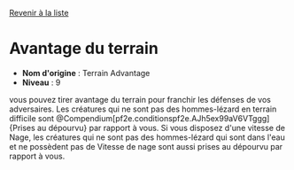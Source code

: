 [Revenir à la liste](..)

# Avantage du terrain

 * **Nom d'origine** : Terrain Advantage
 * **Niveau** : 9


<p><span id="ctl00_MainContent_DetailedOutput">vous pouvez tirer avantage du terrain pour franchir les défenses de vos adversaires. Les créatures qui ne sont pas des hommes-lézard en terrain difficile sont @Compendium[pf2e.conditionspf2e.AJh5ex99aV6VTggg]{Prises au dépourvu} par rapport à vous. Si vous disposez d'une vitesse de Nage, les créatures qui ne sont pas des hommes-lézard qui sont dans l'eau et ne possèdent pas de Vitesse de nage sont aussi prises au dépourvu par rapport à vous.&nbsp;</span></p>